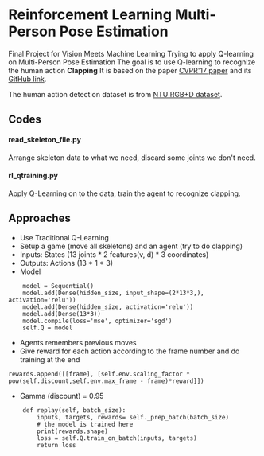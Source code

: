# Reinforcement Learning Multi-Person Pose Estimation
Final Project for Vision Meets Machine Learning
Trying to apply Q-learning on Multi-Person Pose Estimation
The goal is to use Q-learning to recognize the human action **Clapping**
It is based on the paper [CVPR'17 paper](https://arxiv.org/abs/1611.08050) and its [GitHub link](https://github.com/ZheC/Realtime_Multi-Person_Pose_Estimation/blob/master/README.md).

The human action detection dataset is from [NTU RGB+D dataset](https://github.com/shahroudy/NTURGB-D).

## Codes
#### read_skeleton_file.py
Arrange skeleton data to what we need, discard some joints we don't need.

#### rl_qtraining.py
Apply Q-Learning on to the data, train the agent to recognize clapping.

## Approaches
* Use Traditional Q-Learning
* Setup a game (move all skeletons) and an agent (try to do clapping)
* Inputs: States (13 joints * 2 features(v, d) * 3 coordinates)
* Outputs: Actions (13 * 1 * 3)
* Model
``` 
    model = Sequential()
    model.add(Dense(hidden_size, input_shape=(2*13*3,), activation='relu'))
    model.add(Dense(hidden_size, activation='relu'))
    model.add(Dense(13*3))
    model.compile(loss='mse', optimizer='sgd')
    self.Q = model 
```

* Agents remembers previous moves
* Give reward for each action according to the frame number and do training at the end

``` rewards.append([[frame], [self.env.scaling_factor * pow(self.discount,self.env.max_frame - frame)*reward]]) ```

* Gamma (discount) = 0.95
```
    def replay(self, batch_size):
        inputs, targets, rewards= self._prep_batch(batch_size)
        # the model is trained here
        print(rewards.shape)
        loss = self.Q.train_on_batch(inputs, targets)
        return loss
```
